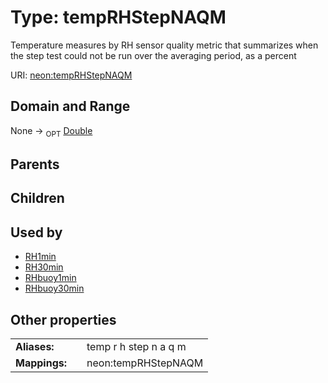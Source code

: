 
# Type: tempRHStepNAQM


Temperature measures by RH sensor quality metric that summarizes when the step test could not be run over the averaging period, as a percent

URI: [neon:tempRHStepNAQM](https://data.neonscience.org/tempRHStepNAQM)


## Domain and Range

None ->  <sub>OPT</sub> [Double](types/Double.md)

## Parents


## Children


## Used by

 * [RH1min](RH1min.md)
 * [RH30min](RH30min.md)
 * [RHbuoy1min](RHbuoy1min.md)
 * [RHbuoy30min](RHbuoy30min.md)

## Other properties

|  |  |  |
| --- | --- | --- |
| **Aliases:** | | temp r h step n a q m |
| **Mappings:** | | neon:tempRHStepNAQM |

